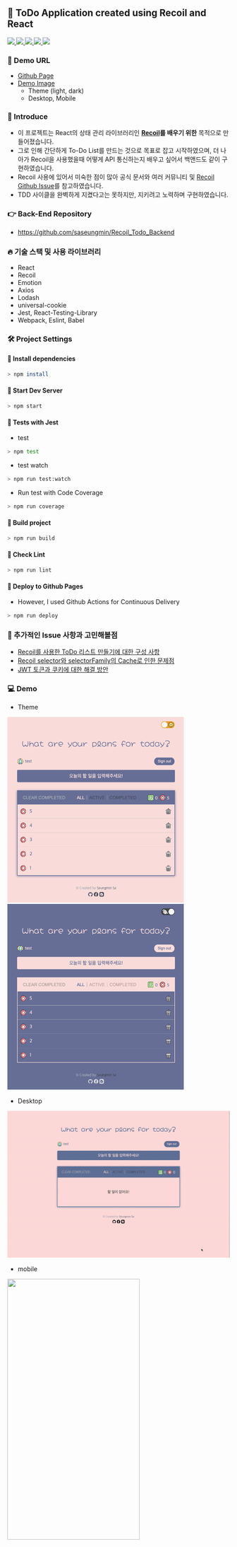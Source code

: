 ## 🦄 ToDo Application created using Recoil and React

<a href="https://github.com/saseungmin/Recoil_ToDo/actions?query=workflow%3ACI">
  <img src="https://img.shields.io/github/workflow/status/saseungmin/Recoil_ToDo/CI?label=CI&logo=GitHub&style=flat-square" />
</a>

<a href="https://github.com/saseungmin/Recoil_ToDo/actions?query=workflow%3ACD">
  <img src="https://img.shields.io/github/workflow/status/saseungmin/Recoil_ToDo/CD?label=build&logo=GitHub&style=flat-square" />
</a>

<a href="https://codecov.io/gh/saseungmin/Recoil_ToDo">
  <img src="https://codecov.io/gh/saseungmin/Recoil_ToDo/branch/main/graph/badge.svg?token=UAQ7YZZCA8"/>
</a>
    
<a href="https://github.com/saseungmin/Recoil_ToDo/issues">
  <img src="https://img.shields.io/github/issues/saseungmin/Recoil_ToDo?style=flat-square" />
</a>

<a href="https://github.com/saseungmin/Recoil_ToDo/blob/main/LICENSE"> 
  <img src="https://img.shields.io/github/license/saseungmin/Recoil_ToDo?style=flat-square">
</a>

### 🚀 Demo URL
- [Github Page](https://saseungmin.github.io/Recoil_ToDo/)
- [Demo Image](#-demo)
  - Theme (light, dark)
  - Desktop, Mobile

### 🎈 Introduce
- 이 프로젝트는 React의 상태 관리 라이브러리인 **[Recoil](https://recoiljs.org/)를 배우기 위한** 목적으로 만들어졌습니다.
- 그로 인해 간단하게 To-Do List를 만드는 것으로 목표로 잡고 시작하였으며, 더 나아가 Recoil을 사용했을때 어떻게 API 통신하는지 배우고 싶어서 백앤드도 같이 구현하였습니다.
- Recoil 사용에 있어서 미숙한 점이 많아 공식 문서와 여러 커뮤니티 및 [Recoil Github Issue](https://github.com/facebookexperimental/Recoil/issues)를 참고하였습니다.
- TDD 사이클을 완벽하게 지켰다고는 못하지만, 지키려고 노력하며 구현하였습니다.

### 👉 Back-End Repository
- https://github.com/saseungmin/Recoil_Todo_Backend

### 🔥 기술 스택 및 사용 라이브러리
- React
- Recoil
- Emotion
- Axios
- Lodash
- universal-cookie
- Jest, React-Testing-Library
- Webpack, Eslint, Babel

### 🛠 Project Settings

#### 📢 Install dependencies

```bash
> npm install
```

#### 📢 Start Dev Server

```bash
> npm start
```

#### 📢 Tests with Jest
- test

```bash
> npm test
```

- test watch

```bash
> npm run test:watch
```

- Run test with Code Coverage

```bash
> npm run coverage
```

#### 📢 Build project

```bash
> npm run build
```

#### 📢 Check Lint

```bash
> npm run lint
```

#### 📢 Deploy to Github Pages
- However, I used Github Actions for Continuous Delivery

```bash
> npm run deploy
```

### 🤔 추가적인 Issue 사항과 고민해볼점
- [Recoil를 사용한 ToDo 리스트 만들기에 대한 구성 사항](https://github.com/saseungmin/Recoil_ToDo/issues/4)
- [Recoil selector와 selectorFamily의 Cache로 인한 문제점](https://github.com/saseungmin/Recoil_ToDo/issues/57)
- [JWT 토큰과 쿠키에 대한 해결 방안](https://github.com/saseungmin/Recoil_ToDo/issues/57)

### 💻 Demo
- Theme

<img src="images/demo-light-mode.png" width="400px" height="420px" >&nbsp;<img src="images/demo-dark-mode.png" width="400px" height="420px" >



- Desktop

![demo-desktop](images/demo-desktop.gif)

- mobile

<img src="images/demo-mobile.gif" width="300px" height="590px" >

